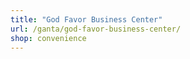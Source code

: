 ```yaml
---
title: "God Favor Business Center"
url: /ganta/god-favor-business-center/
shop: convenience
---
```

